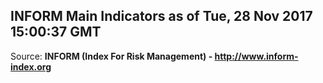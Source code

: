 ## INFORM Main Indicators as of Tue, 28 Nov 2017 15:00:37 GMT

Source: **INFORM (Index For Risk Management) - http://www.inform-index.org**
